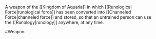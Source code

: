 A weapon of the <span class="political-bodies-places">[[Kingdom of Aquaria]]</span> in which <span class="miscellaneous">[[Runological Force|runological force]]</span> has been converted into <span class="miscellaneous">[[Channeled Force|channeled force]]</span> and stored, so that an untrained person can use the <span class="miscellaneous">[[Runology|runology]]</span> anywhere, at any time.

#Weapon